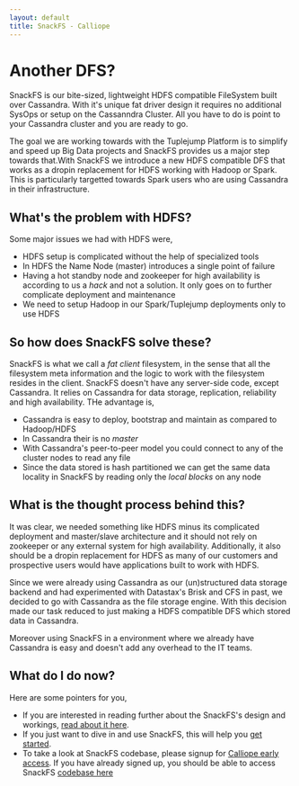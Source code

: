 ```yaml
---
layout: default
title: SnackFS - Calliope
---
```


# Another DFS?

SnackFS is our bite-sized, lightweight HDFS compatible FileSystem built over Cassandra. With it's unique fat driver design it requires no additional SysOps or setup on the Cassanndra Cluster. All you have to do is point to your Cassandra cluster and you are ready to go.

The goal we are working towards with the Tuplejump Platform is to simplify and speed up Big Data projects and SnackFS provides us a major step towards that.With SnackFS we introduce a new HDFS compatible DFS that works as a dropin replacement for HDFS working with Hadoop or Spark. This is particularly targetted towards Spark users who are using Cassandra in their infrastructure.

## What's the problem with HDFS?

Some major issues we had with HDFS were,

* HDFS setup is complicated without the help of specialized tools
* In HDFS the Name Node (master) introduces a single point of failure
* Having a hot standby node and zookeeper for high availability is according to us a *hack* and not a solution. It only goes on to further complicate deployment and maintenance
* We need to setup Hadoop in our Spark/Tuplejump deployments only to use HDFS

## So how does SnackFS solve these?

SnackFS is what we call a *fat client* filesystem, in the sense that all the filesystem meta information and the logic to work with the filesystem resides in the client. SnackFS doesn't have any server-side code, except Cassandra. It relies on Cassandra for data storage, replication, reliability and high availability. THe advantage is,

* Cassandra is easy to deploy, bootstrap and maintain as compared to Hadoop/HDFS
* In Cassandra their is no *master*
* With Cassandra's peer-to-peer model you could connect to any of the cluster nodes to read any file
* Since the data stored is hash partitioned we can get the same data locality in SnackFS by reading only the *local blocks* on any node


## What is the thought process behind this?

It was clear, we needed something like HDFS minus its complicated deployment and master/slave architecture and it should not rely on zookeeper or any external system for high availability. Additionally, it also should be a dropin replacement for HDFS as many of our customers and prospective users would have applications built to work with HDFS.

Since we were already using Cassandra as our (un)structured data storage backend and had experimented with Datastax's Brisk and CFS in past, we decided to go with Cassandra as the file storage engine. With this decision made our task reduced to just making a HDFS compatible DFS which stored data in Cassandra.

Moreover using SnackFS in a environment where we already have Cassandra is easy and doesn't add any overhead to the IT teams.


## What do I do now?
Here are some pointers for you,

* If you are interested in reading further about the SnackFS's design and workings, [read about it here](snackfs-design.html).
* If you just want to dive in and use SnackFS, this will help you [get started](snackfs-usage.html).
* To take a look at SnackFS codebase, please signup for [Calliope early access](https://docs.google.com/forms/d/1jFTqKnp_13vTjXwy3Zex58X1JKRsFJLLWNhyZ9mQUDg/viewform). If you have already signed up, you should be able to access SnackFS [codebase here](https://github.com/tuplejump/snackfs)






